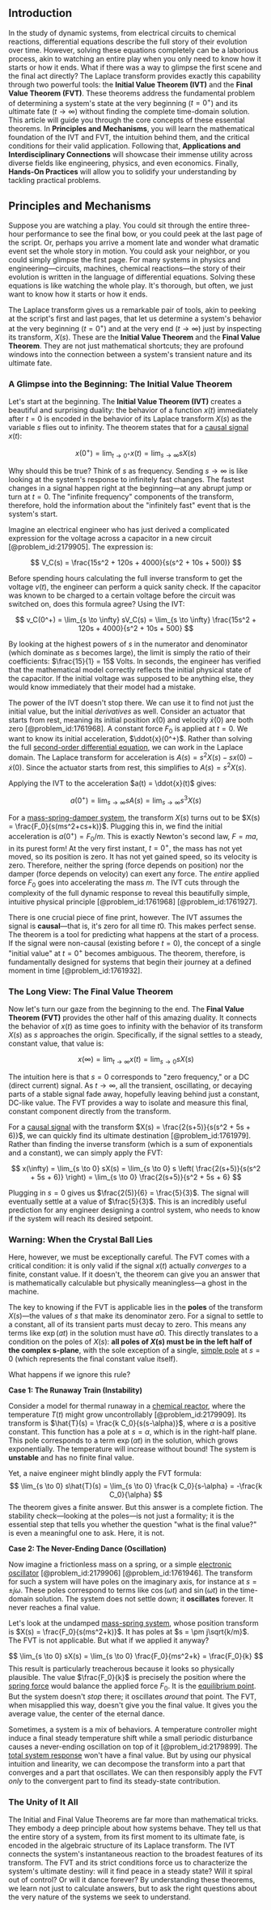 ## Introduction
In the study of dynamic systems, from electrical circuits to chemical reactions, differential equations describe the full story of their evolution over time. However, solving these equations completely can be a laborious process, akin to watching an entire play when you only need to know how it starts or how it ends. What if there was a way to glimpse the first scene and the final act directly? The Laplace transform provides exactly this capability through two powerful tools: the **Initial Value Theorem (IVT)** and the **Final Value Theorem (FVT)**. These theorems address the fundamental problem of determining a system's state at the very beginning ($t=0^+$) and its ultimate fate ($t \to \infty$) without finding the complete time-domain solution. This article will guide you through the core concepts of these essential theorems. In **Principles and Mechanisms**, you will learn the mathematical foundation of the IVT and FVT, the intuition behind them, and the critical conditions for their valid application. Following that, **Applications and Interdisciplinary Connections** will showcase their immense utility across diverse fields like engineering, physics, and even economics. Finally, **Hands-On Practices** will allow you to solidify your understanding by tackling practical problems.

## Principles and Mechanisms

Suppose you are watching a play. You could sit through the entire three-hour performance to see the final bow, or you could peek at the last page of the script. Or, perhaps you arrive a moment late and wonder what dramatic event set the whole story in motion. You could ask your neighbor, or you could simply glimpse the first page. For many systems in physics and engineering—circuits, machines, chemical reactions—the story of their evolution is written in the language of differential equations. Solving these equations is like watching the whole play. It's thorough, but often, we just want to know how it starts or how it ends.

The Laplace transform gives us a remarkable pair of tools, akin to peeking at the script's first and last pages, that let us determine a system's behavior at the very beginning ($t=0^+$) and at the very end ($t \to \infty$) just by inspecting its transform, $X(s)$. These are the **Initial Value Theorem** and the **Final Value Theorem**. They are not just mathematical shortcuts; they are profound windows into the connection between a system's transient nature and its ultimate fate.

### A Glimpse into the Beginning: The Initial Value Theorem

Let's start at the beginning. The **Initial Value Theorem (IVT)** creates a beautiful and surprising duality: the behavior of a function $x(t)$ immediately after $t=0$ is encoded in the behavior of its Laplace transform $X(s)$ as the variable $s$ flies out to infinity. The theorem states that for a [causal signal](@article_id:260772) $x(t)$:

$$
x(0^+) = \lim_{t \to 0^+} x(t) = \lim_{s \to \infty} sX(s)
$$

Why should this be true? Think of $s$ as frequency. Sending $s \to \infty$ is like looking at the system's response to infinitely fast changes. The fastest changes in a signal happen right at the beginning—at any abrupt jump or turn at $t=0$. The "infinite frequency" components of the transform, therefore, hold the information about the "infinitely fast" event that is the system's start.

Imagine an electrical engineer who has just derived a complicated expression for the voltage across a capacitor in a new circuit [@problem_id:2179905]. The expression is:

$$
V_C(s) = \frac{15s^2 + 120s + 4000}{s(s^2 + 10s + 500)}
$$

Before spending hours calculating the full inverse transform to get the voltage $v(t)$, the engineer can perform a quick sanity check. If the capacitor was known to be charged to a certain voltage before the circuit was switched on, does this formula agree? Using the IVT:

$$
v_C(0^+) = \lim_{s \to \infty} sV_C(s) = \lim_{s \to \infty} \frac{15s^2 + 120s + 4000}{s^2 + 10s + 500}
$$

By looking at the highest powers of $s$ in the numerator and denominator (which dominate as $s$ becomes large), the limit is simply the ratio of their coefficients: $\frac{15}{1} = 15$ Volts. In seconds, the engineer has verified that the mathematical model correctly reflects the initial physical state of the capacitor. If the initial voltage was supposed to be anything else, they would know immediately that their model had a mistake.

The power of the IVT doesn't stop there. We can use it to find not just the initial value, but the initial *derivatives* as well. Consider an actuator that starts from rest, meaning its initial position $x(0)$ and velocity $\dot{x}(0)$ are both zero [@problem_id:1761968]. A constant force $F_0$ is applied at $t=0$. We want to know its initial acceleration, $\ddot{x}(0^+)$. Rather than solving the full [second-order differential equation](@article_id:176234), we can work in the Laplace domain. The Laplace transform for acceleration is $A(s) = s^2 X(s) - sx(0) - \dot{x}(0)$. Since the actuator starts from rest, this simplifies to $A(s) = s^2 X(s)$.

Applying the IVT to the acceleration $a(t) = \ddot{x}(t)$ gives:

$$
a(0^+) = \lim_{s \to \infty} sA(s) = \lim_{s \to \infty} s^3 X(s)
$$

For a [mass-spring-damper system](@article_id:263869), the transform $X(s)$ turns out to be $X(s) = \frac{F_0}{s(ms^2+cs+k)}$. Plugging this in, we find the initial acceleration is $a(0^+) = F_0/m$. This is exactly Newton's second law, $F=ma$, in its purest form! At the very first instant, $t=0^+$, the mass has not yet moved, so its position is zero. It has not yet gained speed, so its velocity is zero. Therefore, neither the spring (force depends on position) nor the damper (force depends on velocity) can exert any force. The *entire* applied force $F_0$ goes into accelerating the mass $m$. The IVT cuts through the complexity of the full dynamic response to reveal this beautifully simple, intuitive physical principle [@problem_id:1761968] [@problem_id:1761927].

There is one crucial piece of fine print, however. The IVT assumes the signal is **causal**—that is, it's zero for all time $t  0$. This makes perfect sense. The theorem is a tool for predicting what happens at the start of a process. If the signal were non-causal (existing before $t=0$), the concept of a single "initial value" at $t=0^+$ becomes ambiguous. The theorem, therefore, is fundamentally designed for systems that begin their journey at a defined moment in time [@problem_id:1761932].

### The Long View: The Final Value Theorem

Now let's turn our gaze from the beginning to the end. The **Final Value Theorem (FVT)** provides the other half of this amazing duality. It connects the behavior of $x(t)$ as time goes to infinity with the behavior of its transform $X(s)$ as $s$ approaches the origin. Specifically, if the signal settles to a steady, constant value, that value is:

$$
x(\infty) = \lim_{t \to \infty} x(t) = \lim_{s \to 0} sX(s)
$$

The intuition here is that $s=0$ corresponds to "zero frequency," or a DC (direct current) signal. As $t \to \infty$, all the transient, oscillating, or decaying parts of a stable signal fade away, hopefully leaving behind just a constant, DC-like value. The FVT provides a way to isolate and measure this final, constant component directly from the transform.

For a [causal signal](@article_id:260772) with the transform $X(s) = \frac{2(s+5)}{s(s^2 + 5s + 6)}$, we can quickly find its ultimate destination [@problem_id:1761979]. Rather than finding the inverse transform (which is a sum of exponentials and a constant), we can simply apply the FVT:

$$
x(\infty) = \lim_{s \to 0} sX(s) = \lim_{s \to 0} s \left( \frac{2(s+5)}{s(s^2 + 5s + 6)} \right) = \lim_{s \to 0} \frac{2(s+5)}{s^2 + 5s + 6}
$$

Plugging in $s=0$ gives us $\frac{2(5)}{6} = \frac{5}{3}$. The signal will eventually settle at a value of $\frac{5}{3}$. This is an incredibly useful prediction for any engineer designing a control system, who needs to know if the system will reach its desired setpoint.

### Warning: When the Crystal Ball Lies

Here, however, we must be exceptionally careful. The FVT comes with a critical condition: it is only valid if the signal $x(t)$ actually *converges* to a finite, constant value. If it doesn't, the theorem can give you an answer that is mathematically calculable but physically meaningless—a ghost in the machine.

The key to knowing if the FVT is applicable lies in the **poles** of the transform $X(s)$—the values of $s$ that make its denominator zero. For a signal to settle to a constant, all of its transient parts must decay to zero. This means any terms like $\exp(at)$ in the solution must have $a0$. This directly translates to a condition on the poles of $X(s)$: **all poles of $X(s)$ must be in the left half of the complex s-plane**, with the sole exception of a single, [simple pole](@article_id:163922) at $s=0$ (which represents the final constant value itself).

What happens if we ignore this rule?

**Case 1: The Runaway Train (Instability)**

Consider a model for thermal runaway in a [chemical reactor](@article_id:203969), where the temperature $T(t)$ might grow uncontrollably [@problem_id:2179909]. Its transform is $\hat{T}(s) = \frac{k C_0}{s(s-\alpha)}$, where $\alpha$ is a positive constant. This function has a pole at $s=\alpha$, which is in the right-half plane. This pole corresponds to a term $\exp(\alpha t)$ in the solution, which grows exponentially. The temperature will increase without bound! The system is **unstable** and has no finite final value.

Yet, a naive engineer might blindly apply the FVT formula:
$$
\lim_{s \to 0} s\hat{T}(s) = \lim_{s \to 0} \frac{k C_0}{s-\alpha} = -\frac{k C_0}{\alpha}
$$
The theorem gives a finite answer. But this answer is a complete fiction. The stability check—looking at the poles—is not just a formality; it is the essential step that tells you whether the question "what is the final value?" is even a meaningful one to ask. Here, it is not.

**Case 2: The Never-Ending Dance (Oscillation)**

Now imagine a frictionless mass on a spring, or a simple [electronic oscillator](@article_id:274219) [@problem_id:2179906] [@problem_id:1761946]. The transform for such a system will have poles on the imaginary axis, for instance at $s=\pm j\omega$. These poles correspond to terms like $\cos(\omega t)$ and $\sin(\omega t)$ in the time-domain solution. The system does not settle down; it **oscillates** forever. It never reaches a final value.

Let's look at the undamped [mass-spring system](@article_id:267002), whose position transform is $X(s) = \frac{F_0}{s(ms^2+k)}$. It has poles at $s = \pm j\sqrt{k/m}$. The FVT is not applicable. But what if we applied it anyway?

$$
\lim_{s \to 0} sX(s) = \lim_{s \to 0} \frac{F_0}{ms^2+k} = \frac{F_0}{k}
$$
This result is particularly treacherous because it looks so physically plausible. The value $\frac{F_0}{k}$ is precisely the position where the [spring force](@article_id:175171) would balance the applied force $F_0$. It is the [equilibrium point](@article_id:272211). But the system doesn't *stop* there; it oscillates *around* that point. The FVT, when misapplied this way, doesn't give you the final value. It gives you the average value, the center of the eternal dance.

Sometimes, a system is a mix of behaviors. A temperature controller might induce a final steady temperature shift while a small periodic disturbance causes a never-ending oscillation on top of it [@problem_id:2179899]. The [total system response](@article_id:182870) won't have a final value. But by using our physical intuition and linearity, we can decompose the transform into a part that converges and a part that oscillates. We can then responsibly apply the FVT *only* to the convergent part to find its steady-state contribution.

### The Unity of It All

The Initial and Final Value Theorems are far more than mathematical tricks. They embody a deep principle about how systems behave. They tell us that the entire story of a system, from its first moment to its ultimate fate, is encoded in the algebraic structure of its Laplace transform. The IVT connects the system's instantaneous reaction to the broadest features of its transform. The FVT and its strict conditions force us to characterize the system's ultimate destiny: will it find peace in a steady state? Will it spiral out of control? Or will it dance forever? By understanding these theorems, we learn not just to calculate answers, but to ask the right questions about the very nature of the systems we seek to understand.